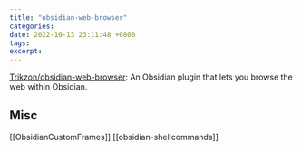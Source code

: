 ```yaml
---
title: "obsidian-web-browser"
categories: 
date: 2022-10-13 23:11:48 +0800
tags: 
excerpt: 
---
```



[Trikzon/obsidian-web-browser](https://github.com/Trikzon/obsidian-web-browser): An Obsidian plugin that lets you browse the web within Obsidian.









## Misc

[[ObsidianCustomFrames]]
[[obsidian-shellcommands]]

